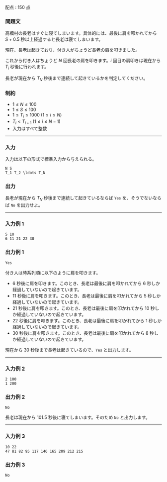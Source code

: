 配点 : $150$ 点

### 問題文

高橋村の長老はすぐに寝てしまいます。具体的には、最後に肩を叩かれてから $S+0.5$ 秒以上経過すると長老は寝てしまいます。

現在、長老は起きており、付き人がちょうど長老の肩を叩きました。

これから付き人はちょうど $N$ 回長老の肩を叩きます。$i$ 回目の肩叩きは現在から $T_i$ 秒後に行われます。

長老が現在から $T_N$ 秒後まで連続して起きているかを判定してください。

### 制約

  * $1 \leq N \leq 100$
  * $1 \leq S \leq 100$
  * $1 \leq T_i \leq 1000$ ($1 \leq i \leq N$)
  * $T_i < T_{i+1}$ ($1 \leq i \leq N-1$)
  * 入力はすべて整数



* * *

### 入力

入力は以下の形式で標準入力から与えられる。
    
    
    N S
    T_1 T_2 \ldots T_N

### 出力

長老が現在から $T_N$ 秒後まで連続して起きているならば `Yes` を、そうでないならば `No` を出力せよ。

* * *

### 入力例 1
    
    
    5 10
    6 11 21 22 30

### 出力例 1
    
    
    Yes

付き人は時系列順に以下のように肩を叩きます。

  * $6$ 秒後に肩を叩きます。このとき、長老は最後に肩を叩かれてから $6$ 秒しか経過していないので起きています。
  * $11$ 秒後に肩を叩きます。このとき、長老は最後に肩を叩かれてから $5$ 秒しか経過していないので起きています。
  * $21$ 秒後に肩を叩きます。このとき、長老は最後に肩を叩かれてから $10$ 秒しか経過していないので起きています。
  * $22$ 秒後に肩を叩きます。このとき、長老は最後に肩を叩かれてから $1$ 秒しか経過していないので起きています。
  * $30$ 秒後に肩を叩きます。このとき、長老は最後に肩を叩かれてから $8$ 秒しか経過していないので起きています。



現在から $30$ 秒後まで長老は起きているので、`Yes` と出力します。

* * *

### 入力例 2
    
    
    2 100
    1 200

### 出力例 2
    
    
    No

長老は現在から $101.5$ 秒後に寝てしまいます。そのため `No` と出力します。

* * *

### 入力例 3
    
    
    10 22
    47 81 82 95 117 146 165 209 212 215

### 出力例 3
    
    
    No